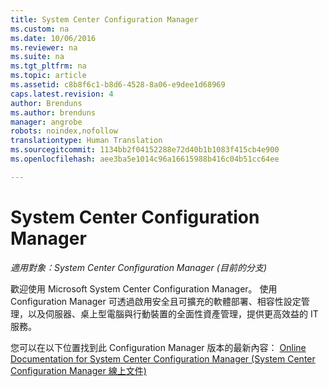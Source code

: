 ```yaml
---
title: System Center Configuration Manager
ms.custom: na
ms.date: 10/06/2016
ms.reviewer: na
ms.suite: na
ms.tgt_pltfrm: na
ms.topic: article
ms.assetid: c8b8f6c1-b8d6-4528-8a06-e9dee1d68969
caps.latest.revision: 4
author: Brenduns
ms.author: brenduns
manager: angrobe
robots: noindex,nofollow
translationtype: Human Translation
ms.sourcegitcommit: 1134bb2f04152288e72d40b1b1083f415cb4e900
ms.openlocfilehash: aee3ba5e1014c96a16615988b416c04b51cc64ee

---
```

# <a name="system-center-configuration-manager"></a>System Center Configuration Manager

*適用對象：System Center Configuration Manager (目前的分支)*

歡迎使用 Microsoft System Center Configuration Manager。 使用 Configuration Manager 可透過啟用安全且可擴充的軟體部署、相容性設定管理，以及伺服器、桌上型電腦與行動裝置的全面性資產管理，提供更高效益的 IT 服務。  
  
 您可以在以下位置找到此 Configuration Manager 版本的最新內容： [Online Documentation for System Center Configuration Manager (System Center Configuration Manager 線上文件)](https://go.microsoft.com/fwlink/?LinkID=533344)




<!--HONumber=Nov16_HO1-->


